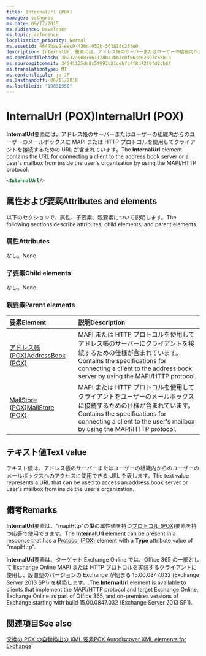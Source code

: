 ```yaml
---
title: InternalUrl (POX)
manager: sethgros
ms.date: 09/17/2015
ms.audience: Developer
ms.topic: reference
localization_priority: Normal
ms.assetid: 4649baa9-eec9-426d-952b-361818c25fe0
description: InternalUrl 要素には、アドレス帳のサーバーまたはユーザーの組織内からのユーザーのメールボックスに MAPI または HTTP プロトコルを使用してクライアントを接続するための URL が含まれています。
ms.openlocfilehash: 3823236081961128b31bb2c0f563062897c55814
ms.sourcegitcommit: 34041125dc8c5f993b21cebfc4f8b72f0fd2cb6f
ms.translationtype: MT
ms.contentlocale: ja-JP
ms.lasthandoff: 06/11/2018
ms.locfileid: "19831950"
---
```

# <a name="internalurl-pox"></a><span data-ttu-id="e38a3-103">InternalUrl (POX)</span><span class="sxs-lookup"><span data-stu-id="e38a3-103">InternalUrl (POX)</span></span>

<span data-ttu-id="e38a3-104">**InternalUrl**要素には、アドレス帳のサーバーまたはユーザーの組織内からのユーザーのメールボックスに MAPI または HTTP プロトコルを使用してクライアントを接続するための URL が含まれています。</span><span class="sxs-lookup"><span data-stu-id="e38a3-104">The **InternalUrl** element contains the URL for connecting a client to the address book server or a user's mailbox from inside the user's organization by using the MAPI/HTTP protocol.</span></span> 
  
```XML
<InternalUrl/>
```

## <a name="attributes-and-elements"></a><span data-ttu-id="e38a3-105">属性および要素</span><span class="sxs-lookup"><span data-stu-id="e38a3-105">Attributes and elements</span></span>

<span data-ttu-id="e38a3-106">以下のセクションで、属性、子要素、親要素について説明します。</span><span class="sxs-lookup"><span data-stu-id="e38a3-106">The following sections describe attributes, child elements, and parent elements.</span></span>
  
### <a name="attributes"></a><span data-ttu-id="e38a3-107">属性</span><span class="sxs-lookup"><span data-stu-id="e38a3-107">Attributes</span></span>

<span data-ttu-id="e38a3-108">なし。</span><span class="sxs-lookup"><span data-stu-id="e38a3-108">None.</span></span>
  
### <a name="child-elements"></a><span data-ttu-id="e38a3-109">子要素</span><span class="sxs-lookup"><span data-stu-id="e38a3-109">Child elements</span></span>

<span data-ttu-id="e38a3-110">なし。</span><span class="sxs-lookup"><span data-stu-id="e38a3-110">None.</span></span>
  
### <a name="parent-elements"></a><span data-ttu-id="e38a3-111">親要素</span><span class="sxs-lookup"><span data-stu-id="e38a3-111">Parent elements</span></span>

|<span data-ttu-id="e38a3-112">**要素**</span><span class="sxs-lookup"><span data-stu-id="e38a3-112">**Element**</span></span>|<span data-ttu-id="e38a3-113">**説明**</span><span class="sxs-lookup"><span data-stu-id="e38a3-113">**Description**</span></span>|
|:-----|:-----|
|[<span data-ttu-id="e38a3-114">アドレス帳 (POX)</span><span class="sxs-lookup"><span data-stu-id="e38a3-114">AddressBook (POX)</span></span>](addressbook-pox.md) <br/> |<span data-ttu-id="e38a3-115">MAPI または HTTP プロトコルを使用してアドレス帳のサーバーにクライアントを接続するための仕様が含まれています。</span><span class="sxs-lookup"><span data-stu-id="e38a3-115">Contains the specifications for connecting a client to the address book server by using the MAPI/HTTP protocol.</span></span>  <br/> |
|[<span data-ttu-id="e38a3-116">MailStore (POX)</span><span class="sxs-lookup"><span data-stu-id="e38a3-116">MailStore (POX)</span></span>](mailstore-pox.md) <br/> |<span data-ttu-id="e38a3-117">MAPI または HTTP プロトコルを使用してクライアントをユーザーのメールボックスに接続するための仕様が含まれています。</span><span class="sxs-lookup"><span data-stu-id="e38a3-117">Contains the specifications for connecting a client to the user's mailbox by using the MAPI/HTTP protocol.</span></span>  <br/> |
   
## <a name="text-value"></a><span data-ttu-id="e38a3-118">テキスト値</span><span class="sxs-lookup"><span data-stu-id="e38a3-118">Text value</span></span>

<span data-ttu-id="e38a3-119">テキスト値は、アドレス帳のサーバーまたはユーザーの組織内からのユーザーのメールボックスへのアクセスに使用できる URL を表します。</span><span class="sxs-lookup"><span data-stu-id="e38a3-119">The text value represents a URL that can be used to access an address book server or user's mailbox from inside the user's organization.</span></span>
  
## <a name="remarks"></a><span data-ttu-id="e38a3-120">備考</span><span class="sxs-lookup"><span data-stu-id="e38a3-120">Remarks</span></span>

<span data-ttu-id="e38a3-121">**InternalUrl**要素は、"mapiHttp"の**型**の属性値を持つ[プロトコル (POX)](protocol-pox.md)要素を持つ応答で使用できます。</span><span class="sxs-lookup"><span data-stu-id="e38a3-121">The **InternalUrl** element can be present in a response that has a [Protocol (POX)](protocol-pox.md) element with a **Type** attribute value of "mapiHttp".</span></span> 
  
<span data-ttu-id="e38a3-122">**InternalUrl**要素は、ターゲット Exchange Online では、Office 365 の一部として Exchange Online MAPI または HTTP プロトコルを実装するクライアントに使用し、設置型のバージョンの Exchange が始まる 15.00.0847.032 (Exchange Server 2013 SP1) を構築します。.</span><span class="sxs-lookup"><span data-stu-id="e38a3-122">The **InternalUrl** element is available to clients that implement the MAPI/HTTP protocol and target Exchange Online, Exchange Online as part of Office 365, and on-premises versions of Exchange starting with build 15.00.0847.032 (Exchange Server 2013 SP1).</span></span> 
  
## <a name="see-also"></a><span data-ttu-id="e38a3-123">関連項目</span><span class="sxs-lookup"><span data-stu-id="e38a3-123">See also</span></span>



[<span data-ttu-id="e38a3-124">交換の POX の自動検出の XML 要素</span><span class="sxs-lookup"><span data-stu-id="e38a3-124">POX Autodiscover XML elements for Exchange</span></span>](pox-autodiscover-xml-elements-for-exchange.md)


